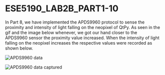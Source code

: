 # ESE5190_LAB2B_PART1-10

In Part 8, we have implemented the APDS9960 protocol to sense the proximity and intensity of light falling on the neopixel of QtPy. As seen in the gif and the image below whenever, we got our hand closer to the APDS9960 sensor the proximity value increased. When the intensity of light falling on the neopixel increases the respective values were recorded as shown below. 


![APDS9960 data](https://user-images.githubusercontent.com/114092868/202822605-c76e670b-3694-46f2-9542-b39d0987b85b.png)


![APDS9960 data captured](https://user-images.githubusercontent.com/114092868/202822655-5c599e4b-bc90-46d0-a870-9a6c0a71ed7c.gif)

